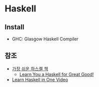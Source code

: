 # Haskell

## Install

- GHC: Glasgow Haskell Compiler

## 참조

- [가장 쉬운 하스켈 책](https://www.aladin.co.kr/shop/wproduct.aspx?isbn=9788994774619)
  - [Learn You a Haskell for Great Good!](http://learnyouahaskell.com)
- [Learn Haskell in One Video](https://www.newthinktank.com/2015/08/learn-haskell-one-video/)
